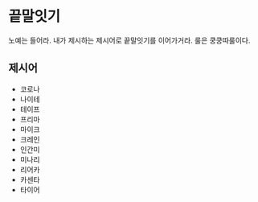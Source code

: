 # 끝말잇기
노예는 들어라. 내가 제시하는 제시어로
끝말잇기를 이어가거라. 룰은 쿵쿵따룰이다.

## 제시어
- 코로나
- 나이테
- 테이프
- 프리마
- 마이크
- 크레인
- 인간미
- 미나리
- 리어카
- 카센타
- 타이어